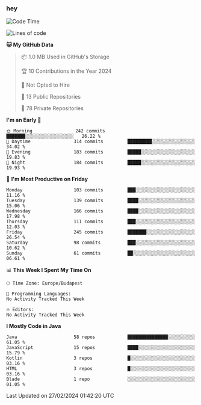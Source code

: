 ### hey

<!--START_SECTION:waka-->
![Code Time](http://img.shields.io/badge/Code%20Time-976%20hrs%2014%20mins-blue)

![Lines of code](https://img.shields.io/badge/From%20Hello%20World%20I%27ve%20Written-1.0%20million%20lines%20of%20code-blue)

**🐱 My GitHub Data** 

> 📦 1.0 MB Used in GitHub's Storage 
 > 
> 🏆 10 Contributions in the Year 2024
 > 
> 🚫 Not Opted to Hire
 > 
> 📜 13 Public Repositories 
 > 
> 🔑 78 Private Repositories 
 > 
**I'm an Early 🐤** 

```text
🌞 Morning                242 commits         ███████░░░░░░░░░░░░░░░░░░   26.22 % 
🌆 Daytime                314 commits         █████████░░░░░░░░░░░░░░░░   34.02 % 
🌃 Evening                183 commits         █████░░░░░░░░░░░░░░░░░░░░   19.83 % 
🌙 Night                  184 commits         █████░░░░░░░░░░░░░░░░░░░░   19.93 % 
```
📅 **I'm Most Productive on Friday** 

```text
Monday                   103 commits         ███░░░░░░░░░░░░░░░░░░░░░░   11.16 % 
Tuesday                  139 commits         ████░░░░░░░░░░░░░░░░░░░░░   15.06 % 
Wednesday                166 commits         ████░░░░░░░░░░░░░░░░░░░░░   17.98 % 
Thursday                 111 commits         ███░░░░░░░░░░░░░░░░░░░░░░   12.03 % 
Friday                   245 commits         ███████░░░░░░░░░░░░░░░░░░   26.54 % 
Saturday                 98 commits          ███░░░░░░░░░░░░░░░░░░░░░░   10.62 % 
Sunday                   61 commits          ██░░░░░░░░░░░░░░░░░░░░░░░   06.61 % 
```


📊 **This Week I Spent My Time On** 

```text
🕑︎ Time Zone: Europe/Budapest

💬 Programming Languages: 
No Activity Tracked This Week

🔥 Editors: 
No Activity Tracked This Week
```

**I Mostly Code in Java** 

```text
Java                     58 repos            ███████████████░░░░░░░░░░   61.05 % 
JavaScript               15 repos            ████░░░░░░░░░░░░░░░░░░░░░   15.79 % 
Kotlin                   3 repos             █░░░░░░░░░░░░░░░░░░░░░░░░   03.16 % 
HTML                     3 repos             █░░░░░░░░░░░░░░░░░░░░░░░░   03.16 % 
Blade                    1 repo              ░░░░░░░░░░░░░░░░░░░░░░░░░   01.05 % 
```




 Last Updated on 27/02/2024 01:42:20 UTC
<!--END_SECTION:waka-->
